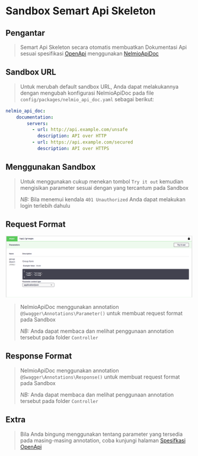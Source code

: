 # Sandbox Semart Api Skeleton

## Pengantar

>
> Semart Api Skeleton secara otomatis membuatkan Dokumentasi Api sesuai spesifikasi [OpenApi](https://swagger.io/) menggunakan [NelmioApiDoc](https://symfony.com/doc/master/bundles/NelmioApiDocBundle/index.html)
>

## Sandbox URL

>
> Untuk merubah default sandbox URL, Anda dapat melakukannya dengan mengubah konfigurasi NelmioApiDoc pada file `config/packages/nelmio_api_doc.yaml` sebagai berikut:
>

```yaml
nelmio_api_doc:
    documentation:
        servers:
          - url: http://api.example.com/unsafe
            description: API over HTTP
          - url: https://api.example.com/secured
            description: API over HTTPS
```

## Menggunakan Sandbox

> 
> Untuk menggunakan cukup menekan tombol `Try it out` kemudian mengisikan parameter sesuai dengan yang tercantum pada Sandbox
>
> *NB:* Bila menemui kendala `401 Unauthorized` Anda dapat melakukan login terlebih dahulu
>

## Request Format

![Api Doc](assets/request_format.png)

>
> NelmioApiDoc menggunakan annotation `@Swagger\Annotations\Parameter()` untuk membuat request format pada Sandbox
>
> *NB:* Anda dapat membaca dan melihat penggunaan annotation tersebut pada folder `Controller`
>

## Response Format

>
> NelmioApiDoc menggunakan annotation `@Swagger\Annotations\Response()` untuk membuat request format pada Sandbox
>
> *NB:* Anda dapat membaca dan melihat penggunaan annotation tersebut pada folder `Controller`
>

## Extra

>
> Bila Anda bingung menggunakan tentang parameter yang tersedia pada masing-masing annotation, coba kunjungi halaman [Spesifkasi OpenApi](https://swagger.io/docs/specification/about/)
>
